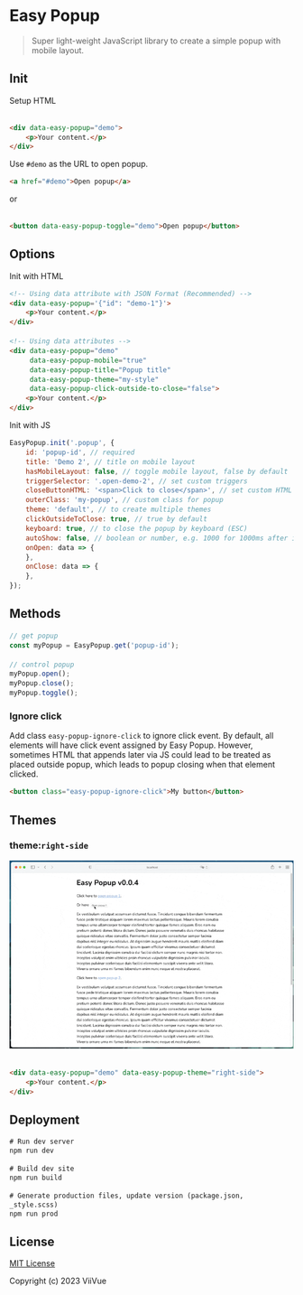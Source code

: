 # Easy Popup

> Super light-weight JavaScript library to create a simple popup with mobile layout.

## Init

Setup HTML

```html

<div data-easy-popup="demo">
    <p>Your content.</p>
</div>
```

Use `#demo` as the URL to open popup.

```html
<a href="#demo">Open popup</a>
```

or

```html

<button data-easy-popup-toggle="demo">Open popup</button>
```

## Options

Init with HTML

```html
<!-- Using data attribute with JSON Format (Recommended) -->
<div data-easy-popup='{"id": "demo-1"}'>
    <p>Your content.</p>
</div>

<!-- Using data attributes -->
<div data-easy-popup="demo"
     data-easy-popup-mobile="true"
     data-easy-popup-title="Popup title"
     data-easy-popup-theme="my-style"
     data-easy-popup-click-outside-to-close="false">
    <p>Your content.</p>
</div>
```

Init with JS

```js
EasyPopup.init('.popup', {
    id: 'popup-id', // required
    title: 'Demo 2', // title on mobile layout
    hasMobileLayout: false, // toggle mobile layout, false by default
    triggerSelector: '.open-demo-2', // set custom triggers
    closeButtonHTML: '<span>Click to close</span>', // set custom HTML for close button
    outerClass: 'my-popup', // custom class for popup
    theme: 'default', // to create multiple themes
    clickOutsideToClose: true, // true by default
    keyboard: true, // to close the popup by keyboard (ESC)
    autoShow: false, // boolean or number, e.g. 1000 for 1000ms after init
    onOpen: data => {
    },
    onClose: data => {
    },
});
```

## Methods

```js
// get popup
const myPopup = EasyPopup.get('popup-id');

// control popup
myPopup.open();
myPopup.close();
myPopup.toggle();
```

### Ignore click

Add class `easy-popup-ignore-click` to ignore click event. By default, all elements will have click event assigned by
Easy Popup. However, sometimes HTML that appends later via JS could lead to be treated as placed outside popup, which
leads to popup closing when that element clicked.

```html
<button class="easy-popup-ignore-click">My button</button>
```

## Themes

### theme:`right-side`

![](public/images/easy-popup-theme-right-side.gif)

```html

<div data-easy-popup="demo" data-easy-popup-theme="right-side">
    <p>Your content.</p>
</div>
```

## Deployment

```shell
# Run dev server
npm run dev

# Build dev site
npm run build

# Generate production files, update version (package.json, _style.scss)
npm run prod
```

## License

[MIT License](https://github.com/viivue/easy-popup/blob/main/LICENSE)

Copyright (c) 2023 ViiVue